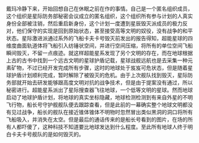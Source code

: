 戴玛冷静下来，开始回想自己在休眠之前在作的事情。自己是一个匿名组织成员，这个组织是星际防务部秘密会议成立的匿名组织，这个组织所有参与计划的人真实身份全部被注销，然后重启新身份，这个计划一度遭到星辰毁灭派成员的极力反对，他们保守的实现是回到原始状态，甚至接受高等文明的奴役，没有战争的和平状态。星际激进派通过系外的飞船卡夫卡号毁灭前发出的报告得知，超能星球的四维度曲面轨道体将飞船引入纺锤状空间，并进行空间压缩，将所有的单位空间飞船瞬间毁灭，不留一点痕迹。就这样超能星系发现了另个文明的存在，而在地球根据上古的古书中找到一个远古文明的星球护盾记载，星球战舰远航也是去采集一种元素矿物，不过已经开发完成所有步骤，这时的地球处于岌岌可危状态，但是随着星球护盾计划顺利完成，暂时解除了被毁灭的危机。由于上次舰队找到毁灭，星际防务部就开始去研发能够跟高度文明对抗的战争技术，但是由于提案没有通过，所以秘密进行。超能星系派出了星际搜查器飞往地球，一个低等文明的星球。然而地球启动了地球护盾计划，将地球的真实坐标隐藏，地球检测检测到有来自外星的不明飞行物，船长号守护舰舰队便去跟踪查看，但是此前的一幕确实整个地球文明都没有见过战争，船长的舰队在接近锥体锥体不明物时忽然冒出类似黑洞的洞口将所有飞船吸入，并消失在太空。但是最后的通话传来的是船长号看到的图片，在场的所有人都吓傻了，这种科技不知道要比地球发达到什么程度。至此所有地球人终于明白卡夫卡号舰队的是如何毁灭的。

